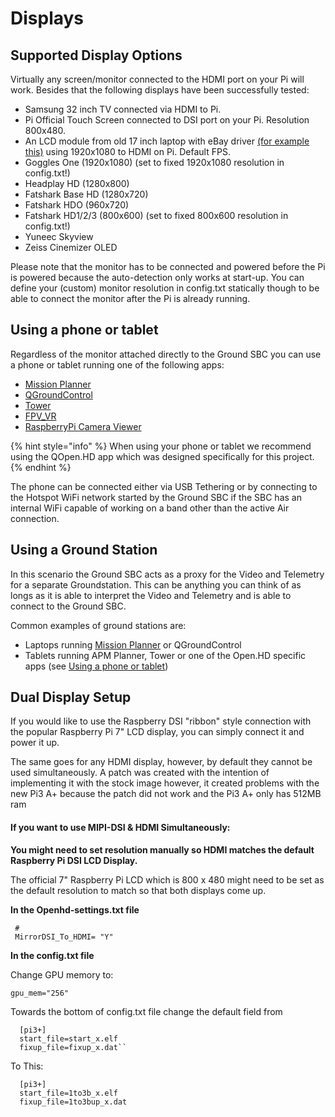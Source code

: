 # Displays

## Supported Display Options

Virtually any screen/monitor connected to the HDMI port on your Pi will work. Besides that the following displays have been successfully tested:

* Samsung 32 inch TV connected via HDMI to Pi.
* Pi Official Touch Screen connected to DSI port on your Pi. Resolution 800x480.
* An LCD module from old 17 inch laptop with eBay driver [\(for example this\)](http://www.ebay.com/itm/HDMI-VGA-2AV-Lcd-controller-Board-VS-TY2662-V1-for-LCD-panel-Only-driver-board-/181596796562?hash=item2a48033692:g:TGEAAOSwQJhUdwFZ) using 1920x1080 to HDMI on Pi. Default FPS.
* Goggles One \(1920x1080\) \(set to fixed 1920x1080 resolution in config.txt!\)
* Headplay HD \(1280x800\)
* Fatshark Base HD \(1280x720\)
* Fatshark HDO \(960x720\)
* Fatshark HD1/2/3 \(800x600\) \(set to fixed 800x600 resolution in config.txt!\)
* Yuneec Skyview
* Zeiss Cinemizer OLED

Please note that the monitor has to be connected and powered before the Pi is powered because the auto-detection only works at start-up. You can define your \(custom\) monitor resolution in config.txt statically though to be able to connect the monitor after the Pi is already running.

## Using a phone or tablet

Regardless of the monitor attached directly to the Ground SBC you can use a phone or tablet running one of the following apps:

* [Mission Planner](../ground-station-software/mission-planner.md)
* [QGroundControl](../ground-station-software/qgroundcontrol.md)
* [Tower](../ground-station-software/tower.md)
* [FPV\_VR](../ground-station-software/fpv_vr.md)
* [RaspberryPi Camera Viewer](../ground-station-software/raspberrypi-camera-viewer.md)

{% hint style="info" %}
When using your phone or tablet we recommend using the QOpen.HD app which was designed specifically for this project.
{% endhint %}

The phone can be connected either via USB Tethering or by connecting to the Hotspot WiFi network started by the Ground SBC if the SBC has an internal WiFi capable of working on a band other than the active Air connection.

## Using a Ground Station

In this scenario the Ground SBC acts as a proxy for the Video and Telemetry for a separate Groundstation. This can be anything you can think of as longs as it is able to interpret the Video and Telemetry and is able to connect to the Ground SBC.

Common examples of ground stations are:

* Laptops running [Mission Planner](../ground-station-software/mission-planner.md) or QGroundControl
* Tablets running APM Planner, Tower or one of the Open.HD specific apps \(see [Using a phone or tablet](displays.md#using-a-phone-or-tablet)\)

## Dual Display Setup

If you would like to use the Raspberry DSI "ribbon" style connection with the popular Raspberry Pi 7" LCD display, you can simply connect it and power it up.

The same goes for any HDMI display, however, by default they cannot be used simultaneously. A patch was created with the intention of implementing it with the stock image however, it created problems with the new Pi3 A+ because the patch did not work and the Pi3 A+ only has 512MB ram

#### If you want to use MIPI-DSI & HDMI Simultaneously:

**You might need to set resolution manually so HDMI matches the default Raspberry Pi DSI LCD Display.**

The official 7" Raspberry Pi LCD which is 800 x 480 might need to be set as the default resolution to match so that both displays come up.

**In the Openhd-settings.txt file**

```text
 #
 MirrorDSI_To_HDMI= "Y"
```

**In the config.txt file**

Change GPU memory to:

```text
gpu_mem="256"
```

Towards the bottom of config.txt file change the default field from

```text
  [pi3+]
  start_file=start_x.elf
  fixup_file=fixup_x.dat``
```

To This:

```text
  [pi3+]
  start_file=1to3b_x.elf
  fixup_file=1to3bup_x.dat
```

